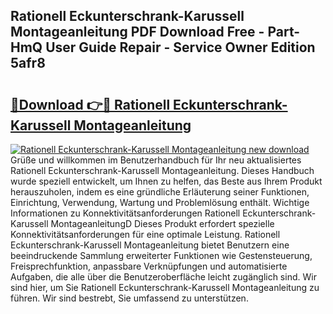 ## Rationell Eckunterschrank-Karussell Montageanleitung PDF Download Free - Part-HmQ User Guide Repair - Service Owner Edition 5afr8

# <h2><a href="http://df79eb.blite.top/?on=Rationell+Eckunterschrank-Karussell+Montageanleitung">🔗Download 👉🔴 Rationell Eckunterschrank-Karussell Montageanleitung</a></h2>

[![Rationell Eckunterschrank-Karussell Montageanleitung new download](https://i.imgur.com/lujVjoI.png)](http://df79eb.blite.top/?on=Rationell+Eckunterschrank-Karussell+Montageanleitung)
Grüße und willkommen im Benutzerhandbuch für Ihr neu aktualisiertes Rationell Eckunterschrank-Karussell Montageanleitung. Dieses Handbuch wurde speziell entwickelt, um Ihnen zu helfen, das Beste aus Ihrem Produkt herauszuholen, indem es eine gründliche Erläuterung seiner Funktionen, Einrichtung, Verwendung, Wartung und Problemlösung enthält. Wichtige Informationen zu Konnektivitätsanforderungen Rationell Eckunterschrank-Karussell MontageanleitungD Dieses Produkt erfordert spezielle Konnektivitätsanforderungen für eine optimale Leistung. Rationell Eckunterschrank-Karussell Montageanleitung bietet Benutzern eine beeindruckende Sammlung erweiterter Funktionen wie Gestensteuerung, Freisprechfunktion, anpassbare Verknüpfungen und automatisierte Aufgaben, die alle über die Benutzeroberfläche leicht zugänglich sind. Wir sind hier, um Sie Rationell Eckunterschrank-Karussell Montageanleitung zu führen. Wir sind bestrebt, Sie umfassend zu unterstützen.
